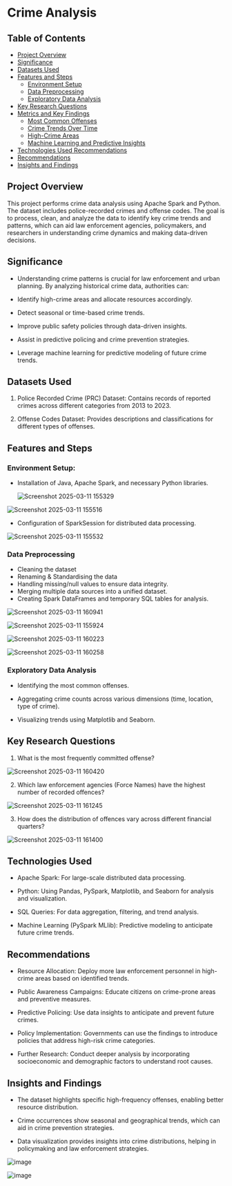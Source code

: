 # Crime Analysis

## Table of Contents

- [Project Overview](#project-overview)
- [Significance](#significance)
- [Datasets Used](#datasets-used)
- [Features and Steps](#features-and-steps)
    - [Environment Setup](#environment-setup)
    - [Data Preprocessing](#data-preprocessing)
    - [Exploratory Data Analysis](#exploratory-data-analysis)
- [Key Research Questions](#key-research-questions)
- [Metrics and Key Findings](#metrics-and-key-findings)
    - [Most Common Offenses](#most-common-offenses)
    - [Crime Trends Over Time](#crime-trends-over-time)
    - [High-Crime Areas](#high-crime-areas)
    - [Machine Learning and Predictive Insights](#machine-learning-and-predictive-insights)
- [Technologies Used Recommendations](#technologies-used-recommendations)
- [Recommendations](#recommendations)
- [Insights and Findings](#insights-and-findings)


## Project Overview

This project performs crime data analysis using Apache Spark and Python. The dataset includes police-recorded crimes and offense codes. The goal is to process, clean, and analyze the data to identify key crime trends and patterns, which can aid law enforcement agencies, policymakers, and researchers in understanding crime dynamics and making data-driven decisions.

## Significance

- Understanding crime patterns is crucial for law enforcement and urban planning. By analyzing historical crime data, authorities can:

- Identify high-crime areas and allocate resources accordingly.

- Detect seasonal or time-based crime trends.

- Improve public safety policies through data-driven insights.

- Assist in predictive policing and crime prevention strategies.

- Leverage machine learning for predictive modeling of future crime trends.

## Datasets Used

1. Police Recorded Crime (PRC) Dataset: Contains records of reported crimes across different categories from 2013 to 2023.

2. Offense Codes Dataset: Provides descriptions and classifications for different types of offenses.


## Features and Steps

### Environment Setup:

- Installation of Java, Apache Spark, and necessary Python libraries.

  ![Screenshot 2025-03-11 155329](https://github.com/user-attachments/assets/11fcf5b9-50e0-4f14-a1dd-4d83c42c3625)

![Screenshot 2025-03-11 155516](https://github.com/user-attachments/assets/1627f91d-3644-48c3-8077-17411ceeb552)

- Configuration of SparkSession for distributed data processing.

![Screenshot 2025-03-11 155532](https://github.com/user-attachments/assets/e1f3529b-6bb2-4d3d-a605-b9ed1c57b76b)

### Data Preprocessing

- Cleaning the dataset
- Renaming & Standardising the data
- Handling missing/null values to ensure data integrity.
- Merging multiple data sources into a unified dataset.
- Creating Spark DataFrames and temporary SQL tables for analysis.

![Screenshot 2025-03-11 160941](https://github.com/user-attachments/assets/6dd5d204-7c3d-40d9-af00-d7e6330b2814)

![Screenshot 2025-03-11 155924](https://github.com/user-attachments/assets/6a804a7e-1f5a-4d5d-a126-63d51075c7d2)

![Screenshot 2025-03-11 160223](https://github.com/user-attachments/assets/0a5c1a14-2d64-4d1b-bd36-fd35f5d488af)

![Screenshot 2025-03-11 160258](https://github.com/user-attachments/assets/9fe28ca7-9e2a-4fde-9df3-a9394407284c)

### Exploratory Data Analysis

- Identifying the most common offenses.

- Aggregating crime counts across various dimensions (time, location, type of crime).

- Visualizing trends using Matplotlib and Seaborn.

## Key Research Questions

1. What is the most frequently committed offense?

![Screenshot 2025-03-11 160420](https://github.com/user-attachments/assets/18936899-ebdc-4b25-93a7-362acd34ecbb)

2. Which law enforcement agencies (Force Names) have the highest number of recorded offences?

![Screenshot 2025-03-11 161245](https://github.com/user-attachments/assets/fa9a61c2-e8c6-4f11-8648-2c639c977c7f)

3. How does the distribution of offences vary across different financial quarters?

![Screenshot 2025-03-11 161400](https://github.com/user-attachments/assets/2eb30b4a-3325-4946-b705-3de8dfab10cd)


## Technologies Used

- Apache Spark: For large-scale distributed data processing.

- Python: Using Pandas, PySpark, Matplotlib, and Seaborn for analysis and visualization.

- SQL Queries: For data aggregation, filtering, and trend analysis.

- Machine Learning (PySpark MLlib): Predictive modeling to anticipate future crime trends.

## Recommendations

- Resource Allocation: Deploy more law enforcement personnel in high-crime areas based on identified trends.

- Public Awareness Campaigns: Educate citizens on crime-prone areas and preventive measures.

- Predictive Policing: Use data insights to anticipate and prevent future crimes.

- Policy Implementation: Governments can use the findings to introduce policies that address high-risk crime categories.

- Further Research: Conduct deeper analysis by incorporating socioeconomic and demographic factors to understand root causes.


## Insights and Findings

- The dataset highlights specific high-frequency offenses, enabling better resource distribution.

- Crime occurrences show seasonal and geographical trends, which can aid in crime prevention strategies.

- Data visualization provides insights into crime distributions, helping in policymaking and law enforcement strategies.

![image](https://github.com/user-attachments/assets/b881affb-393b-48e7-a17a-b450304497d9)

![image](https://github.com/user-attachments/assets/4012c49f-c469-4659-aefc-8084dd09c7bb)
